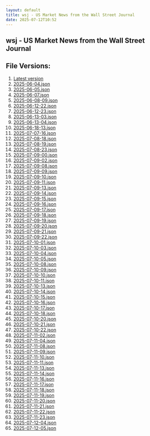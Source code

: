 ```yaml
---
layout: default
title: wsj - US Market News from the Wall Street Journal
date: 2025-07-12T10:52
---
```


## wsj - US Market News from the Wall Street Journal

<div id="data-chart"></div>
<div id="data-table"></div>
<script>
document.addEventListener('DOMContentLoaded', function(){
  document.getElementById('data-table').textContent = 'This source isn't supported for tables yet.';
});
</script>

## File Versions:
1. [Latest version](./latest.json)
2. [2025-06-04.json](./2025-06-04.json)
3. [2025-06-05.json](./2025-06-05.json)
4. [2025-06-07.json](./2025-06-07.json)
5. [2025-06-08-09.json](./2025-06-08-09.json)
6. [2025-06-12-22.json](./2025-06-12-22.json)
7. [2025-06-12-23.json](./2025-06-12-23.json)
8. [2025-06-13-03.json](./2025-06-13-03.json)
9. [2025-06-13-04.json](./2025-06-13-04.json)
10. [2025-06-18-13.json](./2025-06-18-13.json)
11. [2025-07-07-16.json](./2025-07-07-16.json)
12. [2025-07-08-18.json](./2025-07-08-18.json)
13. [2025-07-08-19.json](./2025-07-08-19.json)
14. [2025-07-08-23.json](./2025-07-08-23.json)
15. [2025-07-09-00.json](./2025-07-09-00.json)
16. [2025-07-09-02.json](./2025-07-09-02.json)
17. [2025-07-09-08.json](./2025-07-09-08.json)
18. [2025-07-09-09.json](./2025-07-09-09.json)
19. [2025-07-09-10.json](./2025-07-09-10.json)
20. [2025-07-09-11.json](./2025-07-09-11.json)
21. [2025-07-09-13.json](./2025-07-09-13.json)
22. [2025-07-09-14.json](./2025-07-09-14.json)
23. [2025-07-09-15.json](./2025-07-09-15.json)
24. [2025-07-09-16.json](./2025-07-09-16.json)
25. [2025-07-09-17.json](./2025-07-09-17.json)
26. [2025-07-09-18.json](./2025-07-09-18.json)
27. [2025-07-09-19.json](./2025-07-09-19.json)
28. [2025-07-09-20.json](./2025-07-09-20.json)
29. [2025-07-09-21.json](./2025-07-09-21.json)
30. [2025-07-09-22.json](./2025-07-09-22.json)
31. [2025-07-10-01.json](./2025-07-10-01.json)
32. [2025-07-10-03.json](./2025-07-10-03.json)
33. [2025-07-10-04.json](./2025-07-10-04.json)
34. [2025-07-10-05.json](./2025-07-10-05.json)
35. [2025-07-10-08.json](./2025-07-10-08.json)
36. [2025-07-10-09.json](./2025-07-10-09.json)
37. [2025-07-10-10.json](./2025-07-10-10.json)
38. [2025-07-10-11.json](./2025-07-10-11.json)
39. [2025-07-10-13.json](./2025-07-10-13.json)
40. [2025-07-10-14.json](./2025-07-10-14.json)
41. [2025-07-10-15.json](./2025-07-10-15.json)
42. [2025-07-10-16.json](./2025-07-10-16.json)
43. [2025-07-10-17.json](./2025-07-10-17.json)
44. [2025-07-10-18.json](./2025-07-10-18.json)
45. [2025-07-10-20.json](./2025-07-10-20.json)
46. [2025-07-10-21.json](./2025-07-10-21.json)
47. [2025-07-10-22.json](./2025-07-10-22.json)
48. [2025-07-11-02.json](./2025-07-11-02.json)
49. [2025-07-11-04.json](./2025-07-11-04.json)
50. [2025-07-11-08.json](./2025-07-11-08.json)
51. [2025-07-11-09.json](./2025-07-11-09.json)
52. [2025-07-11-10.json](./2025-07-11-10.json)
53. [2025-07-11-11.json](./2025-07-11-11.json)
54. [2025-07-11-13.json](./2025-07-11-13.json)
55. [2025-07-11-14.json](./2025-07-11-14.json)
56. [2025-07-11-16.json](./2025-07-11-16.json)
57. [2025-07-11-17.json](./2025-07-11-17.json)
58. [2025-07-11-18.json](./2025-07-11-18.json)
59. [2025-07-11-19.json](./2025-07-11-19.json)
60. [2025-07-11-20.json](./2025-07-11-20.json)
61. [2025-07-11-21.json](./2025-07-11-21.json)
62. [2025-07-11-22.json](./2025-07-11-22.json)
63. [2025-07-11-23.json](./2025-07-11-23.json)
64. [2025-07-12-04.json](./2025-07-12-04.json)
65. [2025-07-12-05.json](./2025-07-12-05.json)
